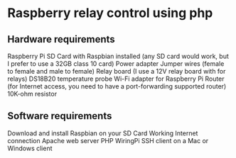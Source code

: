 # Raspberry relay control using php

## Hardware requirements

Raspberry Pi
SD Card with Raspbian installed (any SD card would work, but I prefer to use a 32GB class 10 card)
Power adapter
Jumper wires (female to female and male to female)
Relay board (I use a 12V relay board with for relays)
DS18B20 temperature probe
Wi-Fi adapter for Raspberry Pi
Router (for Internet access, you need to have a port-forwarding supported router)
10K-ohm resistor

## Software requirements

Download and install Raspbian on your SD Card
Working Internet connection
Apache web server
PHP
WiringPi
SSH client on a Mac or Windows client
